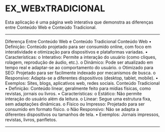 # EX_WEBxTRADICIONAL
Esta aplicação é uma página web interativa que demonstra as diferenças entre Conteúdo Web e Conteúdo Tradicional. 

________________________________________
Diferença Entre Conteúdo Web e Conteúdo Tradicional
Conteúdo Web
•	Definição: Conteúdo projetado para ser consumido online, com foco em interatividade e otimização para dispositivos e plataformas variadas.
•	Características:
o	Interativo: Permite a interação do usuário (como cliques, rolagem, reprodução de áudio, etc.).
o	Dinâmico: Pode ser atualizado em tempo real e adaptar-se ao comportamento do usuário.
o	Otimizado para SEO: Projetado para ser facilmente indexado por mecanismos de busca.
o	Responsivo: Adapta-se a diferentes dispositivos (desktop, tablet, mobile).
•	Exemplos: Sites, blogs, aplicativos web, redes sociais.
Conteúdo Tradicional
•	Definição: Conteúdo linear, geralmente feito para mídias físicas, como revistas, jornais ou livros.
•	Características:
o	Estático: Não permite interação do usuário além da leitura.
o	Linear: Segue uma estrutura fixa, sem adaptações dinâmicas.
o	Físico ou Impresso: Projetado para ser consumido em formato físico.
o	Não Responsivo: Não se adapta a diferentes dispositivos ou tamanhos de tela.
•	Exemplos: Jornais impressos, revistas, livros, panfletos.
________________________________________
